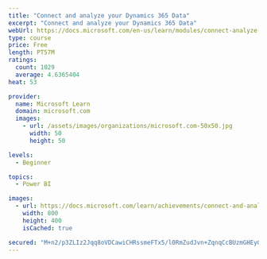 ```yaml
---
title: "Connect and analyze your Dynamics 365 Data​"
excerpt: "Connect and analyze your Dynamics 365 Data​"
webUrl: https://docs.microsoft.com/en-us/learn/modules/connect-analyze-dynamics-365-data/
type: course
price: Free
length: PT57M
ratings:
  count: 1029
  average: 4.6365404
heat: 53

provider:
  name: Microsoft Learn
  domain: microsoft.com
  images:
    - url: /assets/images/organizations/microsoft.com-50x50.jpg
      width: 50
      height: 50

levels:
  - Beginner

topics:
  - Power BI

images:
  - url: https://docs.microsoft.com/learn/achievements/connect-and-analyze-your-microsoft-dynamics-365-data-social.png
    width: 800
    height: 400
    isCached: true

secured: "M+n2/p3ZLIz2Jqq8oVDCawiCHRssmeFTx5/l0RmZudJvn+ZqnqCcBUzmGHEyG9e8VPuGHbNWLD0oCiHFyGqQyjTqLmdAe68YifgR6ciFfPpSOvlU8W+bQghvCfFY+lq4Z20L3XfupMvAEnj6TYt4JJVgfxgGVW0of8RggbS8RULoKTzrjdAPPIhMerM0Cb98ZSKq+JBqDX2UYVlgK5+YNgjaQJoi8C1FIrvDAD0p6exm+plMX1HAKEQYnrJFUZ8W6dAxUdNMkVEwTOExectx5xWHv1wdxhWf44+ptVHXhsth2xQPb6peEjHx6irvN/FlJP3mwiD9bDtqUNRW1tgvkvxZKKRg8Mv7bx12wtZwkgXgt+H+zOFpbH+CpaNuinnSaaEL4ZRMM6dBFHwBh4OHuvYwJOI+3GyeMNRvdDF6rWQ=;OYoUmUUC5kj6z458vGD2LQ=="
---
```


